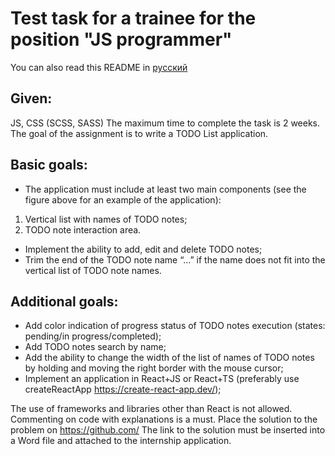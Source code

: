 # Test task for a trainee for the position "JS programmer"

You can also read this README in [русский](https://github.com/klekwedge/todo-infotecs/blob/main/README.RU.md)

## Given:
JS, CSS (SCSS, SASS)
The maximum time to complete the task is 2 weeks.
The goal of the assignment is to write a TODO List application.

## Basic goals:
- The application must include at least two main components (see the figure above for an example of the application):
 1) Vertical list with names of TODO notes;
 2) TODO note interaction area.
-  Implement the ability to add, edit and delete TODO notes;
- Trim the end of the TODO note name “…” if the name does not fit into the vertical list of TODO note names.

## Additional goals:
- Add color indication of progress status of TODO notes execution (states: pending/in progress/completed);
- Add TODO notes search by name;
- Add the ability to change the width of the list of names of TODO notes by holding and moving the right border with the mouse cursor;
- Implement an application in React+JS or React+TS (preferably use createReactApp https://create-react-app.dev/);

The use of frameworks and libraries other than React is not allowed. Commenting on code with explanations is a must.
Place the solution to the problem on https://github.com/
The link to the solution must be inserted into a Word file and attached to the internship application.
